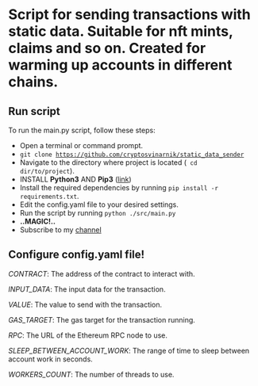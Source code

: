 # Script for sending transactions with static data. Suitable for nft mints, claims and so on. Created for warming up accounts in different chains.

## Run script
To run the main.py script, follow these steps:

- Open a terminal or command prompt.
- <code>git clone https://github.com/cryptosvinarnik/static_data_sender</code>
- Navigate to the directory where project is located (<code> cd dir/to/project</code>).
- INSTALL **Python3** AND **Pip3** (<a href="https://google.gik-team.com/?q=how+to+install+python3+and+pip">link</a>)
- Install the required dependencies by running <code>pip install -r requirements.txt</code>.
- Edit the config.yaml file to your desired settings.
- Run the script by running <code>python ./src/main.py</code>
- **..MAGIC!..**
- Subscribe to my <a href="https://t.me/cryptosvinarnik">channel</a>

## Configure config.yaml file!

*CONTRACT*: The address of the contract to interact with.

*INPUT_DATA*: The input data for the transaction.

*VALUE*: The value to send with the transaction.

*GAS_TARGET*: The gas target for the transaction running.

*RPC*: The URL of the Ethereum RPC node to use.

*SLEEP_BETWEEN_ACCOUNT_WORK*: The range of time to sleep between account work in seconds.

*WORKERS_COUNT*: The number of threads to use.
